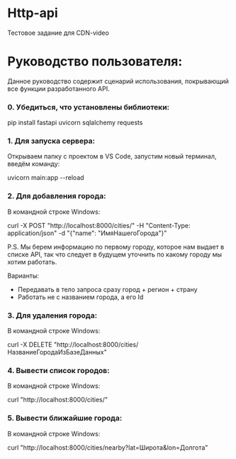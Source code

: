 # Http-api
Тестовое задание для CDN-video

# Руководство пользователя:
Данное руководство содержит сценарий использования, покрывающий все функции разработанного API.

### 0. Убедиться, что установлены библиотеки:
pip install fastapi uvicorn sqlalchemy requests

### 1. Для запуска сервера: 
Открываем папку c проектом в VS Code, запустим новый терминал, введём команду:

uvicorn main:app --reload

### 2. Для добавления города: 
В командной строке Windows:

curl -X POST "http://localhost:8000/cities/" -H "Content-Type: application/json" -d "{\"name\": \"ИмяНашегоГорода\"}"

P.S. Мы берем информацию по первому городу, которое нам выдает в списке API, так что следует в будущем уточнить по какому городу мы хотим работать. 

Варианты:

* Передавать в тело запроса сразу город + регион + страну
* Работать не с названием города, а его Id

### 3. Для удаления города: 
В командной строке Windows:

curl -X DELETE "http://localhost:8000/cities/НазваниеГородаИзБазеДанных"

### 4. Вывести список городов: 
В командной строке Windows:

curl "http://localhost:8000/cities/"

### 5. Вывести ближайшие города: 
В командной строке Windows:

curl "http://localhost:8000/cities/nearby?lat=Широта&lon=Долгота"
